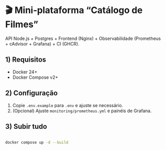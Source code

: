 # 🎬 Mini‑plataforma “Catálogo de Filmes”


API Node.js + Postgres + Frontend (Nginx) + Observabilidade (Prometheus + cAdvisor + Grafana) + CI (GHCR).


## 1) Requisitos
- Docker 24+
- Docker Compose v2+


## 2) Configuração
1. Copie `.env.example` para `.env` e ajuste se necessário.
2. (Opcional) Ajuste `monitoring/prometheus.yml` e painéis de Grafana.


## 3) Subir tudo
```bash

docker compose up -d --build
